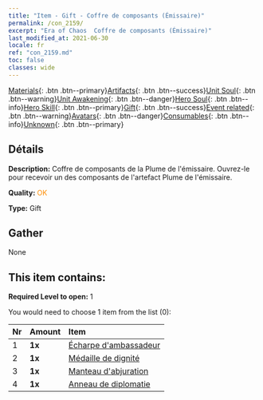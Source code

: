 ```yaml
---
title: "Item - Gift - Coffre de composants (Émissaire)"
permalink: /con_2159/
excerpt: "Era of Chaos  Coffre de composants (Émissaire)"
last_modified_at: 2021-06-30
locale: fr
ref: "con_2159.md"
toc: false
classes: wide
---
```

 [Materials](/ItemsFR/){: .btn .btn--primary}[Artifacts](/ItemsFR/Artifacts/){: .btn .btn--success}[Unit Soul](/ItemsFR/UnitSoul/){: .btn .btn--warning}[Unit Awakening](/ItemsFR/UnitAwakening/){: .btn .btn--danger}[Hero Soul](/ItemsFR/HeroSoul/){: .btn .btn--info}[Hero Skill](/ItemsFR/HeroSkill/){: .btn .btn--primary}[Gift](/ItemsFR/Gift/){: .btn .btn--success}[Event related](/ItemsFR/Events/){: .btn .btn--warning}[Avatars](/ItemsFR/Avatars/){: .btn .btn--danger}[Consumables](/ItemsFR/Consumables/){: .btn .btn--info}[Unknown](/ItemsFR/Unknown/){: .btn .btn--primary}

## Détails
 **Description:** Coffre de composants de la Plume de l'émissaire. Ouvrez-le pour recevoir un des composants de l'artefact Plume de l'émissaire.

 **Quality:** <span style="color: #FF8C00">OK</span>

 **Type:** Gift

## Gather

  None

## This item contains:

 **Required Level to open:** 1

 You would need to choose 1 item from the list (0):

  | Nr | Amount |     Item    |
  |:---|:-------|:------------|
  | 1 |  **1x** | [Écharpe d'ambassadeur](/fr/Items/art_2154/) |  | 
  | 2 |  **1x** | [Médaille de dignité](/fr/Items/art_2155/) |  | 
  | 3 |  **1x** | [Manteau d'abjuration](/fr/Items/art_2156/) |  | 
  | 4 |  **1x** | [Anneau de diplomatie](/fr/Items/art_2157/) |  | 
